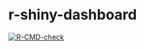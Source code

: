 # r-shiny-dashboard
[![R-CMD-check](https://github.com/ironmarcus/r-shiny-dashboard/workflows/R-CMD-check/badge.svg)](https://github.com/ironmarcus/r-shiny-dashboard/actions)